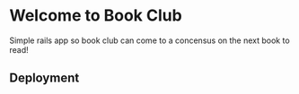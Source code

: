 # Welcome to Book Club

Simple rails app so book club can come to a concensus on the next book to read!


## Deployment
